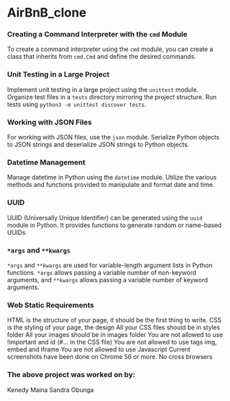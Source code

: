 # AirBnB_clone

### Creating a Command Interpreter with the `cmd` Module

To create a command interpreter using the `cmd` module, you can create a class that inherits from `cmd.Cmd` and define the desired commands.

### Unit Testing in a Large Project

Implement unit testing in a large project using the `unittest` module. Organize test files in a `tests` directory mirroring the project structure. Run tests using `python3 -m unittest discover tests`.

### Working with JSON Files

For working with JSON files, use the `json` module. Serialize Python objects to JSON strings and deserialize JSON strings to Python objects.

### Datetime Management

Manage datetime in Python using the `datetime` module. Utilize the various methods and functions provided to manipulate and format date and time.

### UUID

UUID (Universally Unique Identifier) can be generated using the `uuid` module in Python. It provides functions to generate random or name-based UUIDs.

### `*args` and `**kwargs`

`*args` and `**kwargs` are used for variable-length argument lists in Python functions. `*args` allows passing a variable number of non-keyword arguments, and `**kwargs` allows passing a variable number of keyword arguments.

### Web Static Requirements

HTML is the structure of your page, it should be the first thing to write. CSS is the styling of your page, the design
All your CSS files should be in styles folder
All your images should be in images folder
You are not allowed to use !important and id (#... in the CSS file)
You are not allowed to use tags img, embed and iframe
You are not allowed to use Javascript
Current screenshots have been done on Chrome 56 or more.
No cross browsers

### The above project was worked on by:

Kenedy Maina
Sandra Obunga
